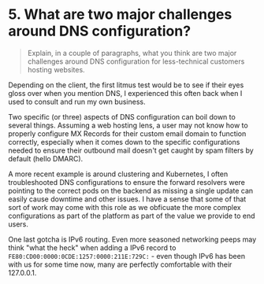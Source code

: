 # 5. What are two major challenges around DNS configuration?

> Explain, in a couple of paragraphs, what you think are two major challenges around DNS configuration for less-technical customers hosting websites.



Depending on the client, the first litmus test would be to see if their eyes gloss over when you mention DNS, I experienced this often back when I used to consult and run my own business.

Two specific (or three) aspects of DNS configuration can boil down to several things. Assuming a web hosting lens, a user may not know how to properly configure MX Records for their custom email domain to function correctly, especially when it comes down to the specific configurations needed to ensure their outbound mail doesn't get caught by spam filters by default (hello DMARC).

A more recent example is around clustering and Kubernetes, I often troubleshooted DNS configurations to ensure the forward resolvers were pointing to the correct pods on the backend as missing a single update can easily cause downtime and other issues. I have a sense that some of that sort of work may come with this role as we obficuate the more complex configurations as part of the platform as part of the value we provide to end users.

One last gotcha is IPv6 routing. Even more seasoned networking peeps may think "what the heck" when adding a IPv6 record to `FE80:CD00:0000:0CDE:1257:0000:211E:729C:` - even though IPv6 has been with us for some time now, many are perfectly comfortable with their 127.0.0.1.
